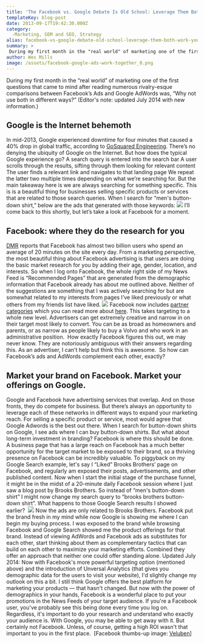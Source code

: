 ```yaml
---
title: 'The Facebook vs. Google Debate Is Old School: Leverage Them Both to Work for You '
templateKey: blog-post
date: 2013-09-17T19:42:30.000Z
category: 
  -Marketing, SEM and SEO, Strategy
alias: facebook-vs-google-debate-old-school-leverage-them-both-work-you
summary: > 
 During my first month in the "real world" of marketing one of the first questions that came to mind after reading numerous rivalry-esque comparisons between Facebook’s Ads and Google AdWords was, “Why not use both in different ways?”
author: Wes Mills
image: /assets/facebook-google-ads-work-together_0.png
---
```


During my first month in the “real world” of marketing one of the first questions that came to mind after reading numerous rivalry-esque comparisons between Facebook’s Ads and Google AdWords was, “Why not use both in different ways?” (Editor's note: updated July 2014 with new information.)

Google is the Internet behemoth
-------------------------------

In mid-2013, Google experienced downtime for four minutes that caused a 40% drop in global traffic, according to [GoSquared Engineering](https://engineering.gosquared.com/googles-downtime-40-drop-in-traffic). There’s no denying the ubiquity of Google on the Internet. But how does the typical Google experience go? A search query is entered into the search bar A user scrolls through the results, sifting through them looking for relevant content The user finds a relevant link and navigates to that landing page We repeat the latter two multiple times depending on what we’re searching for. But the main takeaway here is we are always searching for something specific. This is is a beautiful thing for businesses selling specific products or services that are related to those search queries. When I search for “men's button-down shirt,” below are the ads that generated with those keywords: ![](/assets/googleadwordsshirtsearch.png) I’ll come back to this shortly, but let’s take a look at Facebook for a moment.

Facebook: where they do the research for you
--------------------------------------------

[DMR](http://expandedramblings.com/index.php/by-the-numbers-17-amazing-facebook-stats/) reports that Facebook has almost two billion users who spend an average of 20 minutes on the site every day. From a marketing perspective, the most beautiful thing about Facebook advertising is that users are doing the basic market research for you by adding their age, gender, location, and interests. So when I log onto Facebook, the whole right side of my News Feed is “Recommended Pages” that are generated from the demographic information that Facebook already has about me outlined above. Neither of the suggestions are something that I was actively searching for but are somewhat related to my interests from pages I’ve liked previously or what others from my friends list have liked. ![](/assets/screen_shot_2013-09-17_at_10.07.14_am.png) Facebook now includes [partner categories](https://www.facebook.com/help/353223368111533) which you can read more about [here](/insights/facebook-advertising-just-got-much-more-powerful). This takes targeting to a whole new level. Advertisers can get extremely creative and narrow in on their target most likely to convert. You can be as broad as homeowners and parents, or as narrow as people likely to buy a Volvo and who work in an administrative position.  How exactly Facebook figures this out, we may never know. They are notoriously ambiguous with their answers regarding this. As an advertiser, I can't help but think this is awesome.  So how can Facebook’s ads and AdWords complement each other, exactly?

Market your brand on Facebook. Market your offerings on Google.
---------------------------------------------------------------

Google and Facebook have advertising services that overlap. And on those fronts, they do compete for business. But there’s always an opportunity to leverage each of these networks in different ways to expand your marketing reach. For selling a specific product or service, most would agree that Google Adwords is the best out there. When I search for button-down shirts on Google, I see ads where I can buy button-down shirts. But what about long-term investment in branding? Facebook is where this should be done. A business page that has a large reach on Facebook has a much better opportunity for the target market to be exposed to their brand, so a thriving presence on Facebook can be incredibly valuable. To piggyback on my Google Search example, let's say I “Liked” Brooks Brothers’ page on Facebook, and regularly am exposed their posts, advertisements, and other published content. Now when I start the initial stage of the purchase funnel, it might be in the midst of a 20-minute daily Facebook session where I just saw a blog post by Brooks Brothers. So instead of “men's button-down shirt” I might now change my search query to “brooks brothers button-down shirt”. What happens to those Google Search results I showed earlier?  ![](/assets/googlesearchshirtshopping.png) Now the ads are only related to Brooks Brothers. Facebook put the brand fresh in my mind while now Google is showing me where I can begin my buying process. I was exposed to the brand while browsing Facebook and Google Search showed me the product offerings for that brand. Instead of viewing AdWords and Facebook ads as substitutes for each other, start thinking about them as complementary tactics that can build on each other to maximize your marketing efforts. Combined they offer an approach that neither one could offer standing alone. Updated July 2014: Now with Facebook's more powerful targeting option (mentioned above) and the introduction of Unversal Analytics (that gives you demographic data for the users to visit your website), I'd slightly change my outlook on this a bit. I still think Google offers the best platform for marketing your products — that hasn't changed. But now with the power of demographics in your hands, Facebook is a wonderful place to put your promotions in the News Feeds of your target audience. If you're a Facebook user, you've probably see this being done every time you log on. Regardless, it's important to do your research and understand who exactly your audience is. With Google, you may be able to get away with it. But certainly not Facebook. Unless, of course, getting a high ROI wasn't that important to you in the first place.  \[Facebook thumbs-up image: [Veluben](https://commons.wikimedia.org/wiki/File:Facebook-logo-thumbs-up.png)\]
